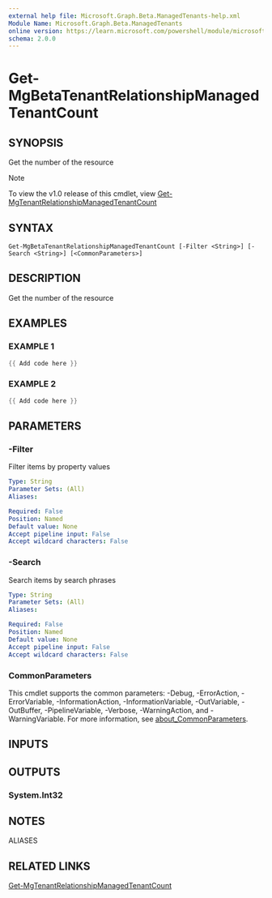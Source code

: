 ```yaml
---
external help file: Microsoft.Graph.Beta.ManagedTenants-help.xml
Module Name: Microsoft.Graph.Beta.ManagedTenants
online version: https://learn.microsoft.com/powershell/module/microsoft.graph.beta.managedtenants/get-mgbetatenantrelationshipmanagedtenantcount
schema: 2.0.0
---
```


# Get-MgBetaTenantRelationshipManagedTenantCount

## SYNOPSIS
Get the number of the resource

> [!NOTE]
> To view the v1.0 release of this cmdlet, view [Get-MgTenantRelationshipManagedTenantCount](/powershell/module/Microsoft.Graph.ManagedTenants/Get-MgTenantRelationshipManagedTenantCount?view=graph-powershell-v1.0)

## SYNTAX

```
Get-MgBetaTenantRelationshipManagedTenantCount [-Filter <String>] [-Search <String>] [<CommonParameters>]
```

## DESCRIPTION
Get the number of the resource

## EXAMPLES

### EXAMPLE 1
```powershell
{{ Add code here }}
```

### EXAMPLE 2
```powershell
{{ Add code here }}
```

## PARAMETERS

### -Filter
Filter items by property values

```yaml
Type: String
Parameter Sets: (All)
Aliases:

Required: False
Position: Named
Default value: None
Accept pipeline input: False
Accept wildcard characters: False
```

### -Search
Search items by search phrases

```yaml
Type: String
Parameter Sets: (All)
Aliases:

Required: False
Position: Named
Default value: None
Accept pipeline input: False
Accept wildcard characters: False
```

### CommonParameters
This cmdlet supports the common parameters: -Debug, -ErrorAction, -ErrorVariable, -InformationAction, -InformationVariable, -OutVariable, -OutBuffer, -PipelineVariable, -Verbose, -WarningAction, and -WarningVariable. For more information, see [about_CommonParameters](http://go.microsoft.com/fwlink/?LinkID=113216).

## INPUTS

## OUTPUTS

### System.Int32
## NOTES

ALIASES

## RELATED LINKS
[Get-MgTenantRelationshipManagedTenantCount](/powershell/module/Microsoft.Graph.ManagedTenants/Get-MgTenantRelationshipManagedTenantCount?view=graph-powershell-v1.0)
